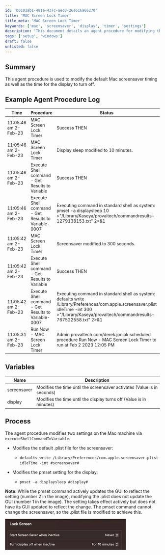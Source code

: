 ```yaml
---
id: 'b0101ab1-481a-437c-aec0-26e616a66270'
title: 'MAC Screen Lock Timer'
title_meta: 'MAC Screen Lock Timer'
keywords: ['mac', 'screensaver', 'display', 'timer', 'settings']
description: 'This document details an agent procedure for modifying the default Mac screensaver timing and the display turn-off timing. It includes example logs, variable descriptions, and the process for implementing the changes via shell commands.'
tags: ['setup', 'windows']
draft: false
unlisted: false
---
```


## Summary

This agent procedure is used to modify the default Mac screensaver timing as well as the time for the display to turn off.

## Example Agent Procedure Log

| Time                     | Procedure                                      | Status                                        | User                          |
|--------------------------|------------------------------------------------|-----------------------------------------------|-------------------------------|
| 11:05:46 am 2-Feb-23     | MAC Screen Lock Timer                          | Success THEN                                 | provaltech.com/derek.joniak   |
| 11:05:46 am 2-Feb-23     | MAC Screen Lock Timer                          | Display sleep modified to 10 minutes.        | provaltech.com/derek.joniak   |
| 11:05:46 am 2-Feb-23     | Execute Shell command - Get Results to Variable| Success THEN                                 | provaltech.com/derek.joniak   |
| 11:05:46 am 2-Feb-23     | Execute Shell command - Get Results to Variable-0007| Executing command in standard shell as system: pmset -a displaysleep 10 >"/Library/Kaseya/provaltech/commandresults-1279138153.txt" 2>&1 | provaltech.com/derek.joniak   |
| 11:05:42 am 2-Feb-23     | MAC Screen Lock Timer                          | Screensaver modified to 300 seconds.         | provaltech.com/derek.joniak   |
| 11:05:42 am 2-Feb-23     | Execute Shell command - Get Results to Variable| Success THEN                                 | provaltech.com/derek.joniak   |
| 11:05:42 am 2-Feb-23     | Execute Shell command - Get Results to Variable-0007| Executing command in standard shell as system: defaults write /Library/Preferences/com.apple.screensaver.plist idleTime -int 300 >"/Library/Kaseya/provaltech/commandresults-767522558.txt" 2>&1 | provaltech.com/derek.joniak   |
| 11:05:31 am 2-Feb-23     | Run Now - MAC Screen Lock Timer                | Admin provaltech.com/derek.joniak scheduled procedure Run Now - MAC Screen Lock Timer to run at Feb 2 2023 12:05 PM | provaltech.com/derek.joniak   |

## Variables

| Name        | Description                                                                                   |
|-------------|-----------------------------------------------------------------------------------------------|
| screensaver | Modifies the time until the screensaver activates (Value is in seconds)                      |
| display     | Modifies the time until the display turns off (Value is in minutes)                          |

## Process

The agent procedure modifies two settings on the Mac machine via `executeShellCommandToVariable`.

- Modifies the default .plist file for the screensaver:  
  - `defaults write /Library/Preferences/com.apple.screensaver.plist idleTime -int #screensaver#`
  
- Modifies the pmset setting for the display:  
  - `pmset -a displaysleep #display#`

**Note**: While the pmset command actively updates the GUI to reflect the setting (number 2 in the image), modifying the .plist does not update the GUI (number 1 in the image). The setting takes effect actively but does not have its GUI updated to reflect the change. The pmset command cannot change the screensaver, so the .plist file is modified to achieve this.

![Image](../../../static/img/MAC-Screen-Lock-Timer/image_1.png)



